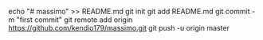 echo "# massimo" >> README.md
git init
git add README.md
git commit -m "first commit"
git remote add origin https://github.com/kendio179/massimo.git
git push -u origin master
